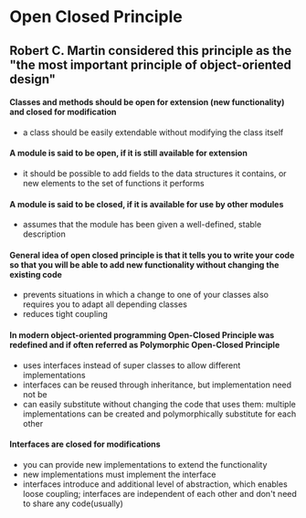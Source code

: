 # Open Closed Principle
## Robert C. Martin considered this principle as the "the most important principle of object-oriented design"

#### Classes and methods should be open for extension (new functionality) and closed for modification
- a class should be easily extendable without modifying the class itself

#### A module is said to be open, if it is still available for extension
- it should be possible to add fields to the data structures it contains, or new elements to the set of functions it performs

#### A module is said to be closed, if it is available for use by other modules
- assumes that the module has been given a well-defined, stable description

#### General idea of open closed principle is that it tells you to write your code so that you will be able to add new functionality without changing the existing code
- prevents situations in which a change to one of your classes also requires you to adapt all depending classes
- reduces tight coupling

#### In modern object-oriented programming Open-Closed Principle was redefined and if often referred as Polymorphic Open-Closed Principle
- uses interfaces instead of super classes to allow different implementations
- interfaces can be reused through inheritance, but implementation need not be
- can easily substitute without changing the code that uses them: multiple implementations can be created and polymorphically substitute for each other

#### Interfaces are closed for modifications
- you can provide new implementations to extend the functionality
- new implementations must implement the interface
- interfaces introduce and additional level of abstraction, which enables loose coupling; interfaces are independent of each other and don't need to share any code(usually)

